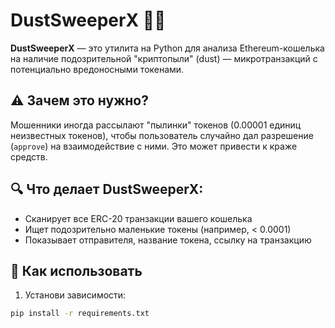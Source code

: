 # DustSweeperX 🚨🧹

**DustSweeperX** — это утилита на Python для анализа Ethereum-кошелька на наличие подозрительной "криптопыли" (dust) — микротранзакций с потенциально вредоносными токенами.

## ⚠️ Зачем это нужно?

Мошенники иногда рассылают "пылинки" токенов (0.00001 единиц неизвестных токенов), чтобы пользователь случайно дал разрешение (`approve`) на взаимодействие с ними. Это может привести к краже средств.

## 🔍 Что делает DustSweeperX:
- Сканирует все ERC-20 транзакции вашего кошелька
- Ищет подозрительно маленькие токены (например, < 0.0001)
- Показывает отправителя, название токена, ссылку на транзакцию

## 🚀 Как использовать

1. Установи зависимости:
```bash
pip install -r requirements.txt

